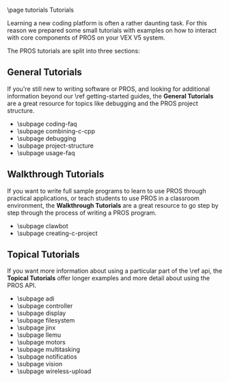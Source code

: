 \page tutorials Tutorials

Learning a new coding platform is often a rather daunting task. For this
reason we prepared some small tutorials with examples on how to interact
with core components of PROS on your VEX V5 system.

The PROS tutorials are split into three sections:

## General Tutorials

If you're still new to writing software or PROS, and looking for
additional information beyond our \ref getting-started guides, the **General
Tutorials** are a great resource for topics like debugging and the PROS
project structure.

- \subpage coding-faq
- \subpage combining-c-cpp
- \subpage debugging
- \subpage project-structure
- \subpage usage-faq

## Walkthrough Tutorials

If you want to write full sample programs to learn to use PROS through
practical applications, or teach students to use PROS in a classroom
environment, the **Walkthrough Tutorials** are a great resource to go
step by step through the process of writing a PROS program.

- \subpage clawbot
- \subpage creating-c-project

## Topical Tutorials

If you want more information about using a particular part of the \ref api, the **Topical Tutorials** offer longer examples
and more detail about using the PROS API.

- \subpage adi
- \subpage controller
- \subpage display
- \subpage filesystem
- \subpage jinx
- \subpage llemu
- \subpage motors
- \subpage multitasking
- \subpage notificatios
- \subpage vision
- \subpage wireless-upload
